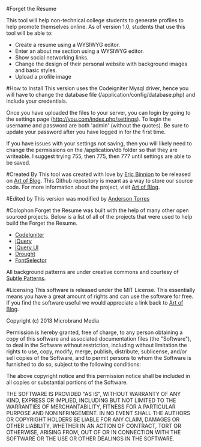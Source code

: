 #Forget the Resume

This tool will help non-technical college students to generate profiles to help promote themselves online. As of version 1.0, 
students that use this tool will be able to:

 - Create a resume using a WYSIWYG editor.
 - Enter an about me section using a WYSIWYG editor.
 - Show social networking links.
 - Change the design of their personal website with background images and basic styles.
 - Upload a profile image

#How to Install
This version uses the Codeigniter Mysql driver, hence you will have to change the database file (/application/config/database.php)  and include your credentials. 
<!-- Forget the Resume was built for ease of use. Since it is built using SQLite as a database and the base url is set dynamically, all you have to do is *upload the directory* to your server. -->

<!-- I have created a small video series on Youtube to help you get up and running quickly with Forget the Resume.

- Video #1 - [Domain and Hosting](http://www.youtube.com/watch?v=yOCRl_5TW5s) (Experienced users should skip)
- Video #2 - [Upload Instructions](http://www.youtube.com/watch?v=KVa3QTLESWE)
- Video #3 - [Working with Settings](http://www.youtube.com/watch?v=IboWsUxgSNU) -->

Once you have uploaded the files to your server, you can login by going to the settings page (http://you.com/index.php/settings). To login the username and password are both 'admin' (without the quotes). Be sure to update your password after you have logged in for the first time.

If you have issues with your settings not saving, then you will likely need to change the permissions on the /application/db folder so that they are writeable. I suggest trying 755, then 775, then 777 until settings are able to be saved.


#Created By
This tool was created with love by [Eric Binnion][1] to be released on [Art of Blog][2]. This Github repository is meant as a way to store our source code. For more information about the project, visit [Art of Blog][2].

#Edited by
This version was modified by [Anderson Torres][11]

#Colophon
Forget the Resume was built with the help of many other open sourced projects. Below is a list of all of the projects that were used to help build the Forget the Resume.

 - [CodeIgniter][6]
 - [jQuery][5]
 - [jQuery UI][7]
 - [Drought][9]
 - [FontSelector](http://lindekleiv.bitbucket.org/fontselector/)

All background patterns are under creative commons and courtesy of [Subtle Patterns][3].

#Licensing
This software is released under the MIT License. This essentially means you have a great amount of rights and can use the software for free. If you find the software useful we would appreciate a link back to [Art of Blog][2].

Copyright (c) 2013 Microbrand Media

Permission is hereby granted, free of charge, to any person obtaining a copy of this software and associated documentation files (the "Software"), to deal in the Software without restriction, including without limitation the rights to use, copy, modify, merge, publish, distribute, sublicense, and/or sell copies of the Software, and to permit persons to whom the Software is furnished to do so, subject to the following conditions:

The above copyright notice and this permission notice shall be included in all copies or substantial portions of the Software.

THE SOFTWARE IS PROVIDED "AS IS", WITHOUT WARRANTY OF ANY KIND, EXPRESS OR IMPLIED, INCLUDING BUT NOT LIMITED TO THE WARRANTIES OF MERCHANTABILITY, FITNESS FOR A PARTICULAR PURPOSE AND NONINFRINGEMENT. IN NO EVENT SHALL THE AUTHORS OR COPYRIGHT HOLDERS BE LIABLE FOR ANY CLAIM, DAMAGES OR OTHER LIABILITY, WHETHER IN AN ACTION OF CONTRACT, TORT OR OTHERWISE, ARISING FROM, OUT OF OR IN CONNECTION WITH THE SOFTWARE OR THE USE OR OTHER DEALINGS IN THE SOFTWARE.

  [1]: http://ericbinnion.com
  [2]:http://artofblog.com
  [3]:http://subtlepatterns.com
  [4]:http://jhtmlarea.codeplex.com/license
  [5]:https://github.com/jquery/jquery
  [6]:http://ellislab.com/codeigniter/user-guide/license.html
  [7]:https://github.com/jquery/jquery-ui/blob/master/MIT-LICENSE.txt
  [8]:http://codecanyon.net/item/jquery-image-select/3946862
  [9]:https://github.com/jamesfleeting/Drought
   [11]:http://andersontorres.com.br

